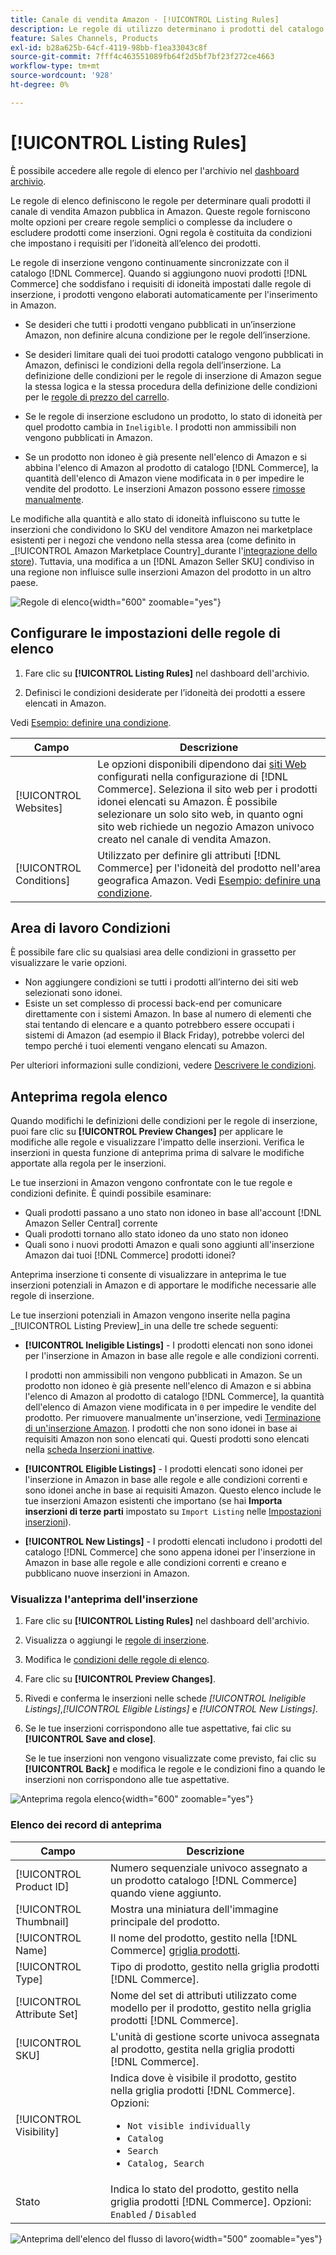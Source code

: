 ```yaml
---
title: Canale di vendita Amazon - [!UICONTROL Listing Rules]
description: Le regole di utilizzo determinano i prodotti del catalogo Commerce pubblicati come inserzioni Amazon Marketplace.
feature: Sales Channels, Products
exl-id: b28a625b-64cf-4119-98bb-f1ea33043c8f
source-git-commit: 7fff4c463551089fb64f2d5bf7bf23f272ce4663
workflow-type: tm+mt
source-wordcount: '928'
ht-degree: 0%

---
```


# [!UICONTROL Listing Rules]

È possibile accedere alle regole di elenco per l&#39;archivio nel [dashboard archivio](./amazon-store-dashboard.md).

Le regole di elenco definiscono le regole per determinare quali prodotti il canale di vendita Amazon pubblica in Amazon. Queste regole forniscono molte opzioni per creare regole semplici o complesse da includere o escludere prodotti come inserzioni. Ogni regola è costituita da condizioni che impostano i requisiti per l’idoneità all’elenco dei prodotti.

Le regole di inserzione vengono continuamente sincronizzate con il catalogo [!DNL Commerce]. Quando si aggiungono nuovi prodotti [!DNL Commerce] che soddisfano i requisiti di idoneità impostati dalle regole di inserzione, i prodotti vengono elaborati automaticamente per l&#39;inserimento in Amazon.

- Se desideri che tutti i prodotti vengano pubblicati in un’inserzione Amazon, non definire alcuna condizione per le regole dell’inserzione.

- Se desideri limitare quali dei tuoi prodotti catalogo vengono pubblicati in Amazon, definisci le condizioni della regola dell’inserzione. La definizione delle condizioni per le regole di inserzione di Amazon segue la stessa logica e la stessa procedura della definizione delle condizioni per le [regole di prezzo del carrello](https://experienceleague.adobe.com/docs/commerce-admin/marketing/promotions/cart-rules/price-rules-cart.html).

- Se le regole di inserzione escludono un prodotto, lo stato di idoneità per quel prodotto cambia in `Ineligible`. I prodotti non ammissibili non vengono pubblicati in Amazon.

- Se un prodotto non idoneo è già presente nell&#39;elenco di Amazon e si abbina l&#39;elenco di Amazon al prodotto di catalogo [!DNL Commerce], la quantità dell&#39;elenco di Amazon viene modificata in `0` per impedire le vendite del prodotto. Le inserzioni Amazon possono essere [rimosse manualmente](./end-listings-manually.md).

Le modifiche alla quantità e allo stato di idoneità influiscono su tutte le inserzioni che condividono lo SKU del venditore Amazon nei marketplace esistenti per i negozi che vendono nella stessa area (come definito in _[!UICONTROL Amazon Marketplace Country]_durante l&#39;[integrazione dello store](./store-integration.md)). Tuttavia, una modifica a un [!DNL Amazon Seller SKU] condiviso in una regione non influisce sulle inserzioni Amazon del prodotto in un altro paese.

![Regole di elenco](assets/ob-listing-rules.png){width="600" zoomable="yes"}

## Configurare le impostazioni delle regole di elenco

1. Fare clic su **[!UICONTROL Listing Rules]** nel dashboard dell&#39;archivio.

1. Definisci le condizioni desiderate per l’idoneità dei prodotti a essere elencati in Amazon.

Vedi [Esempio: definire una condizione](./ob-define-condition-example.md).

| Campo | Descrizione |
|-------------------------|---------------------------------------------------------------------------------------------------------------------------------------------------------------------------------------------------------------------------------------------------------------------------------------------------------------------------------------------------------------------------------------|
| [!UICONTROL Websites] | Le opzioni disponibili dipendono dai [siti Web](https://experienceleague.adobe.com/docs/commerce-admin/start/setup/websites-stores-views.html) configurati nella configurazione di [!DNL Commerce]. Seleziona il sito web per i prodotti idonei elencati su Amazon. È possibile selezionare un solo sito web, in quanto ogni sito web richiede un negozio Amazon univoco creato nel canale di vendita Amazon. |
| [!UICONTROL Conditions] | Utilizzato per definire gli attributi [!DNL Commerce] per l&#39;idoneità del prodotto nell&#39;area geografica Amazon. Vedi [Esempio: definire una condizione](./ob-define-condition-example.md). |

## Area di lavoro Condizioni

È possibile fare clic su qualsiasi area delle condizioni in grassetto per visualizzare le varie opzioni.

- Non aggiungere condizioni se tutti i prodotti all’interno dei siti web selezionati sono idonei.
- Esiste un set complesso di processi back-end per comunicare direttamente con i sistemi Amazon. In base al numero di elementi che stai tentando di elencare e a quanto potrebbero essere occupati i sistemi di Amazon (ad esempio il Black Friday), potrebbe volerci del tempo perché i tuoi elementi vengano elencati su Amazon.

Per ulteriori informazioni sulle condizioni, vedere [Descrivere le condizioni](https://experienceleague.adobe.com/docs/commerce-admin/marketing/promotions/cart-rules/price-rules-cart.html).

## Anteprima regola elenco

Quando modifichi le definizioni delle condizioni per le regole di inserzione, puoi fare clic su **[!UICONTROL Preview Changes]** per applicare le modifiche alle regole e visualizzare l&#39;impatto delle inserzioni. Verifica le inserzioni in questa funzione di anteprima prima di salvare le modifiche apportate alla regola per le inserzioni.

Le tue inserzioni in Amazon vengono confrontate con le tue regole e condizioni definite. È quindi possibile esaminare:

- Quali prodotti passano a uno stato non idoneo in base all&#39;account [!DNL Amazon Seller Central] corrente
- Quali prodotti tornano allo stato idoneo da uno stato non idoneo
- Quali sono i nuovi prodotti Amazon e quali sono aggiunti all&#39;inserzione Amazon dai tuoi [!DNL Commerce] prodotti idonei?

Anteprima inserzione ti consente di visualizzare in anteprima le tue inserzioni potenziali in Amazon e di apportare le modifiche necessarie alle regole di inserzione.

Le tue inserzioni potenziali in Amazon vengono inserite nella pagina _[!UICONTROL Listing Preview]_in una delle tre schede seguenti:

- **[!UICONTROL Ineligible Listings]** - I prodotti elencati non sono idonei per l&#39;inserzione in Amazon in base alle regole e alle condizioni correnti.

  I prodotti non ammissibili non vengono pubblicati in Amazon. Se un prodotto non idoneo è già presente nell&#39;elenco di Amazon e si abbina l&#39;elenco di Amazon al prodotto di catalogo [!DNL Commerce], la quantità dell&#39;elenco di Amazon viene modificata in `0` per impedire le vendite del prodotto. Per rimuovere manualmente un&#39;inserzione, vedi [Terminazione di un&#39;inserzione Amazon](./end-listings-manually.md). I prodotti che non sono idonei in base ai requisiti Amazon non sono elencati qui. Questi prodotti sono elencati nella [scheda Inserzioni inattive](./inactive-listings.md).

- **[!UICONTROL Eligible Listings]** - I prodotti elencati sono idonei per l&#39;inserzione in Amazon in base alle regole e alle condizioni correnti e sono idonei anche in base ai requisiti Amazon. Questo elenco include le tue inserzioni Amazon esistenti che importano (se hai **Importa inserzioni di terze parti** impostato su `Import Listing` nelle [Impostazioni inserzioni](./third-party-listing-settings.md)).

- **[!UICONTROL New Listings]** - I prodotti elencati includono i prodotti del catalogo [!DNL Commerce] che sono appena idonei per l&#39;inserzione in Amazon in base alle regole e alle condizioni correnti e creano e pubblicano nuove inserzioni in Amazon.

### Visualizza l&#39;anteprima dell&#39;inserzione

1. Fare clic su **[!UICONTROL Listing Rules]** nel dashboard dell&#39;archivio.

1. Visualizza o aggiungi le [regole di inserzione](./listing-rules.md).

1. Modifica le [condizioni delle regole di elenco](./ob-define-condition-example.md).

1. Fare clic su **[!UICONTROL Preview Changes]**.

1. Rivedi e conferma le inserzioni nelle schede _[!UICONTROL Ineligible Listings]_,_[!UICONTROL Eligible Listings]_ e _[!UICONTROL New Listings]_.

1. Se le tue inserzioni corrispondono alle tue aspettative, fai clic su **[!UICONTROL Save and close]**.

   Se le tue inserzioni non vengono visualizzate come previsto, fai clic su **[!UICONTROL Back]** e modifica le regole e le condizioni fino a quando le inserzioni non corrispondono alle tue aspettative.

![Anteprima regola elenco](assets/amazon-listing-rule-preview.png){width="600" zoomable="yes"}

### Elenco dei record di anteprima

| Campo | Descrizione |
|----------------------------|---------------------------------------------------------------------------------------------------------------------------------------------------------------------------------------------------------|
| [!UICONTROL Product ID] | Numero sequenziale univoco assegnato a un prodotto catalogo [!DNL Commerce] quando viene aggiunto. |
| [!UICONTROL Thumbnail] | Mostra una miniatura dell&#39;immagine principale del prodotto. |
| [!UICONTROL Name] | Il nome del prodotto, gestito nella [!DNL Commerce] [griglia prodotti](https://experienceleague.adobe.com/docs/commerce-admin/catalog/products/products-list.html). |
| [!UICONTROL Type] | Tipo di prodotto, gestito nella griglia prodotti [!DNL Commerce]. |
| [!UICONTROL Attribute Set] | Nome del set di attributi utilizzato come modello per il prodotto, gestito nella griglia prodotti [!DNL Commerce]. |
| [!UICONTROL SKU] | L&#39;unità di gestione scorte univoca assegnata al prodotto, gestita nella griglia prodotti [!DNL Commerce]. |
| [!UICONTROL Visibility] | Indica dove è visibile il prodotto, gestito nella griglia prodotti [!DNL Commerce]. Opzioni:<ul><li>`Not visible individually`</li><li>`Catalog`</li><li>`Search`</li><li>`Catalog, Search`</li></ul> |
| Stato | Indica lo stato del prodotto, gestito nella griglia prodotti [!DNL Commerce]. Opzioni: `Enabled` / `Disabled` |

![Anteprima dell&#39;elenco del flusso di lavoro](assets/listing-preview-flowchart.png){width="500" zoomable="yes"}
